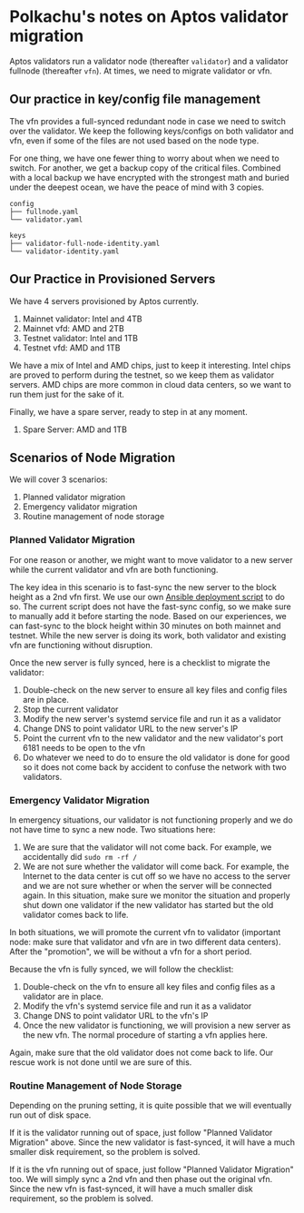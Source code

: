 # Polkachu's notes on Aptos validator migration

Aptos validators run a validator node (thereafter `validator`) and a validator fullnode (thereafter `vfn`). At times, we need to migrate validator or vfn.

## Our practice in key/config file management

The vfn provides a full-synced redundant node in case we need to switch over the validator. We keep the following keys/configs on both validator and vfn, even if some of the files are not used based on the node type.

For one thing, we have one fewer thing to worry about when we need to switch. For another, we get a backup copy of the critical files. Combined with a local backup we have encrypted with the strongest math and buried under the deepest ocean, we have the peace of mind with 3 copies.

```
config
├── fullnode.yaml
└── validator.yaml
```

```
keys
├── validator-full-node-identity.yaml
└── validator-identity.yaml
```

## Our Practice in Provisioned Servers

We have 4 servers provisioned by Aptos currently.

1. Mainnet validator: Intel and 4TB
1. Mainnet vfd: AMD and 2TB
1. Testnet validator: Intel and 1TB
1. Testnet vfd: AMD and 1TB

We have a mix of Intel and AMD chips, just to keep it interesting. Intel chips are proved to perform during the testnet, so we keep them as validator servers. AMD chips are more common in cloud data centers, so we want to run them just for the sake of it.

Finally, we have a spare server, ready to step in at any moment.

1. Spare Server: AMD and 1TB

## Scenarios of Node Migration

We will cover 3 scenarios:

1. Planned validator migration
1. Emergency validator migration
1. Routine management of node storage

### Planned Validator Migration

For one reason or another, we might want to move validator to a new server while the current validator and vfn are both functioning.

The key idea in this scenario is to fast-sync the new server to the block height as a 2nd vfn first. We use our own [Ansible deployment script](https://github.com/polkachu/aptos-operator) to do so. The current script does not have the fast-sync config, so we make sure to manually add it before starting the node. Based on our experiences, we can fast-sync to the block height within 30 minutes on both mainnet and testnet. While the new server is doing its work, both validator and existing vfn are functioning without disruption.

Once the new server is fully synced, here is a checklist to migrate the validator:

1. Double-check on the new server to ensure all key files and config files are in place.
1. Stop the current validator
1. Modify the new server's systemd service file and run it as a validator
1. Change DNS to point validator URL to the new server's IP
1. Point the current vfn to the new validator and the new validator's port 6181 needs to be open to the vfn
1. Do whatever we need to do to ensure the old validator is done for good so it does not come back by accident to confuse the network with two validators.

### Emergency Validator Migration

In emergency situations, our validator is not functioning properly and we do not have time to sync a new node. Two situations here:

1. We are sure that the validator will not come back. For example, we accidentally did `sudo rm -rf /`
2. We are not sure whether the validator will come back. For example, the Internet to the data center is cut off so we have no access to the server and we are not sure whether or when the server will be connected again. In this situation, make sure we monitor the situation and properly shut down one validator if the new validator has started but the old validator comes back to life.

In both situations, we will promote the current vfn to validator (important node: make sure that validator and vfn are in two different data centers). After the "promotion", we will be without a vfn for a short period.

Because the vfn is fully synced, we will follow the checklist:

1. Double-check on the vfn to ensure all key files and config files as a validator are in place.
1. Modify the vfn's systemd service file and run it as a validator
1. Change DNS to point validator URL to the vfn's IP
1. Once the new validator is functioning, we will provision a new server as the new vfn. The normal procedure of starting a vfn applies here.

Again, make sure that the old validator does not come back to life. Our rescue work is not done until we are sure of this.

### Routine Management of Node Storage

Depending on the pruning setting, it is quite possible that we will eventually run out of disk space.

If it is the validator running out of space, just follow "Planned Validator Migration" above. Since the new validator is fast-synced, it will have a much smaller disk requirement, so the problem is solved.

If it is the vfn running out of space, just follow "Planned Validator Migration" too. We will simply sync a 2nd vfn and then phase out the original vfn. Since the new vfn is fast-synced, it will have a much smaller disk requirement, so the problem is solved.

